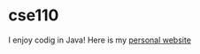 # cse110
I enjoy codig in Java!
Here is my [personal website](https://xchuheng613.github.io/cse110/)
